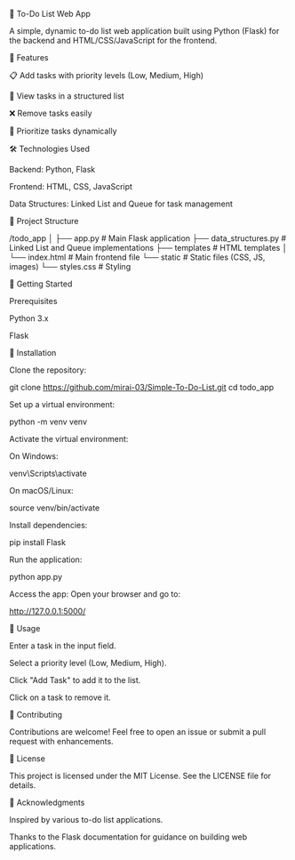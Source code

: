 📌 To-Do List Web App

A simple, dynamic to-do list web application built using Python (Flask) for the backend and HTML/CSS/JavaScript for the frontend.

🚀 Features

📋 Add tasks with priority levels (Low, Medium, High)

📜 View tasks in a structured list

❌ Remove tasks easily

📌 Prioritize tasks dynamically

🛠 Technologies Used

Backend: Python, Flask

Frontend: HTML, CSS, JavaScript

Data Structures: Linked List and Queue for task management

📂 Project Structure

/todo_app
│
├── app.py                # Main Flask application
├── data_structures.py    # Linked List and Queue implementations
├── templates             # HTML templates
│   └── index.html        # Main frontend file
└── static                # Static files (CSS, JS, images)
    └── styles.css        # Styling

🏁 Getting Started

Prerequisites

Python 3.x

Flask

🔧 Installation

Clone the repository:

git clone https://github.com/mirai-03/Simple-To-Do-List.git
cd todo_app

Set up a virtual environment:

python -m venv venv

Activate the virtual environment:

On Windows:

venv\Scripts\activate

On macOS/Linux:

source venv/bin/activate

Install dependencies:

pip install Flask

Run the application:

python app.py

Access the app: Open your browser and go to:

http://127.0.0.1:5000/

📌 Usage

Enter a task in the input field.

Select a priority level (Low, Medium, High).

Click "Add Task" to add it to the list.

Click on a task to remove it.

🤝 Contributing

Contributions are welcome! Feel free to open an issue or submit a pull request with enhancements.

📜 License

This project is licensed under the MIT License. See the LICENSE file for details.

🙌 Acknowledgments

Inspired by various to-do list applications.

Thanks to the Flask documentation for guidance on building web applications.
